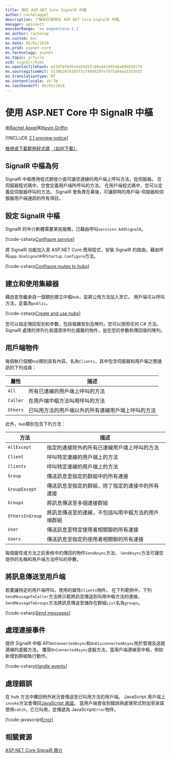 ```yaml
---
title: 用於 ASP.NET Core SignalR 中樞
author: rachelappel
description: 了解如何使用在 ASP.NET Core SignalR 中樞。
manager: wpickett
monikerRange: '>= aspnetcore-2.1'
ms.author: rachelap
ms.custom: mvc
ms.date: 05/01/2018
ms.prod: aspnet-core
ms.technology: aspnet
ms.topic: article
uid: signalr/hubs
ms.openlocfilehash: e23d7ef6d5e5e93d5fc69ad4c845a6a896836170
ms.sourcegitcommit: 5130b3034165f5cf49d829fe7475a84aa33d2693
ms.translationtype: MT
ms.contentlocale: zh-TW
ms.lasthandoff: 05/03/2018
---
```

# <a name="use-hubs-in-signalr-for-aspnet-core"></a>使用 ASP.NET Core 中 SignalR 中樞

由[Rachel Appel](https://twitter.com/rachelappel)和[Kevin Griffin](https://twitter.com/1kevgriff)

[!INCLUDE [2.1 preview notice](~/includes/2.1.md)]

[檢視或下載範例程式碼](https://github.com/aspnet/Docs/tree/master/aspnetcore/signalr/hubs/sample/ ) [（如何下載）](xref:tutorials/index#how-to-download-a-sample)

## <a name="what-is-a-signalr-hub"></a>SignalR 中樞為何

SignalR 中樞應用程式開發介面可讓您連線的用戶端上呼叫方法，從伺服器。 在伺服器程式碼中，您會定義用戶端所呼叫的方法。 在用戶端程式碼中，您可以定義從伺服器呼叫的方法。 SignalR 會負責在幕後，可讓即時的用戶端-伺服器和伺服器用戶端通訊的所有項目。

## <a name="configure-signalr-hubs"></a>設定 SignalR 中樞

SignalR 的中介軟體需要某些服務，已藉由呼叫`services.AddSignalR`。

[!code-csharp[Configure service](hubs/sample/startup.cs?range=37)]

將 SignalR 功能加入至 ASP.NET Core 應用程式，安裝 SignalR 的路由，藉由呼叫`app.UseSignalR`中`Startup.Configure`方法。

[!code-csharp[Configure routes to hubs](hubs/sample/startup.cs?range=56-59)]

## <a name="create-and-use-hubs"></a>建立和使用集線器

藉由宣告繼承自一個類別建立中樞`Hub`，並將公用方法加入至它。 用戶端可以呼叫方法，定義為`public`。

[!code-csharp[Create and use hubs](hubs/sample/hubs/chathub.cs?range=8-37)]

您可以指定傳回型別和參數，包括複雜型別及陣列，您可以按照任何 C# 方法。 SignalR 處理的序列化和還原序列化複雜的物件，並在您的參數和傳回值的陣列。

## <a name="the-clients-object"></a>用戶端物件

每個執行個體`Hub`類別具有內容，名為`Clients`，其中包含伺服器和用戶端之間通訊的下列成員：

| 屬性 | 描述 |
| ------ | ----------- |
| `All` | 所有已連線的用戶端上呼叫的方法 |
| `Caller` | 在用戶端中樞方法叫用呼叫的方法 |
| `Others` | 已叫用方法的用戶端以外的所有連線用戶端上呼叫的方法 |

此外，`Hub`類別包含下列方法：

| 方法 | 描述 |
| ------ | ----------- |
| `AllExcept` | 指定的連接除外的所有已連線用戶端上呼叫的方法 |
| `Client` | 呼叫特定連線的用戶端上的方法 |
| `Clients` | 呼叫特定連線的用戶端上的方法 |
| `Group` | 傳送訊息至指定的群組中的所有連接  |
| `GroupExcept` | 傳送訊息至指定的群組，除了指定的連接中的所有連接 |
| `Groups` | 將訊息傳送至多個連接群組  |
| `OthersInGroup` | 將訊息傳送至的連線，不包括叫用中樞方法的用戶端群組  |
| `User` | 傳送訊息至特定使用者相關聯的所有連接 |
| `Users` | 傳送訊息至指定的使用者相關聯的所有連接 |

每個屬性或方法之前表格中的傳回的物件`SendAsync`方法。 `SendAsync`方法可讓您提供的名稱和用戶端方法呼叫的參數。

## <a name="send-messages-to-clients"></a>將訊息傳送至用戶端

若要讓特定的用戶端呼叫，使用的屬性`Clients`物件。 在下列範例中，下列`SendMessageToCaller`方法將示範將訊息傳送到叫用中樞方法的連線。 `SendMessageToGroups`方法將訊息傳送至儲存在群組`List`名為`groups`。

[!code-csharp[Send messages](hubs/sample/hubs/chathub.cs?range=15-24)]

## <a name="handle-events-for-a-connection"></a>處理連接事件

提供 SignalR 中樞 API`OnConnectedAsync`和`OnDisconnectedAsync`用於管理及追蹤連線的虛擬方法。 覆寫`OnConnectedAsync`虛擬方法，當用戶端連線至中樞，例如新增到群組執行動作。

[!code-csharp[Handle events](hubs/sample/hubs/chathub.cs?range=26-36)]

## <a name="handle-errors"></a>處理錯誤

在 hub 方法中擲回例外狀況會傳送至已叫用方法的用戶端。 JavaScript 用戶端上`invoke`方法會傳回[JavaScript 承諾](https://developer.mozilla.org/docs/Web/JavaScript/Guide/Using_promises)。 當用戶端會收到錯誤與處理常式附加至承諾使用`catch`，它已叫用，並傳遞為 JavaScript`Error`物件。

[!code-javascript[Error](hubs/sample/wwwroot/js/chat.js?range=22)]

## <a name="related-resources"></a>相關資源

[ASP.NET Core SignalR 簡介](xref:signalr/introduction)